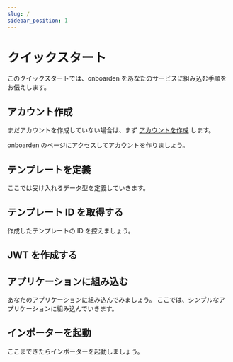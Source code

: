 ```yaml
---
slug: /
sidebar_position: 1
---
```


# クイックスタート

このクイックスタートでは、onboarden をあなたのサービスに組み込む手順をお伝えします。

## アカウント作成

まだアカウントを作成していない場合は、まず [アカウントを作成](https://app.onboarden.io/register) します。

onboarden のページにアクセスしてアカウントを作りましょう。

## テンプレートを定義

ここでは受け入れるデータ型を定義していきます。

## テンプレート ID を取得する

作成したテンプレートの ID を控えましょう。

## JWT を作成する

## アプリケーションに組み込む

あなたのアプリケーションに組み込んでみましょう。
ここでは、シンプルなアプリケーションに組み込んでいきます。

## インポーターを起動

ここまできたらインポーターを起動しましょう。
